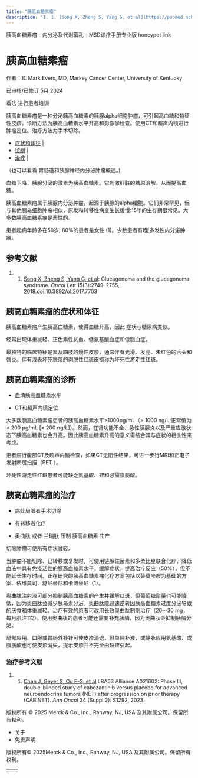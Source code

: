 ```yaml
---
title: "胰高血糖素瘤"
description: "1. 1. [Song X, Zheng S, Yang G, et al](https://pubmed.ncbi.nlm.nih.gov/29435000/): Glucagonoma and the glucagonoma syndrome. _Oncol Lett_ 15(3):2749–2755, 2018.doi:10.3892/ol.2017.7703"
---
```


﻿胰高血糖素瘤 \- 内分泌及代谢紊乱 \- MSD诊疗手册专业版 honeypot link

# 胰高血糖素瘤

作者：B. Mark Evers, MD, Markey Cancer Center, University of Kentucky

已审核/已修订 5月 2024

看法 进行患者培训

胰高血糖素瘤是一种分泌胰高血糖素的胰腺alpha细胞肿瘤，可引起高血糖和特征性皮疹。诊断方法为胰高血糖素水平升高和影像学检查。使用CT和超声内镜进行肿瘤定位。治疗方法为手术切除。

- [症状和体征](#症状和体征_v91054178_zh) \|
- [诊断](#诊断_v91054186_zh) \|
- [治疗](#治疗_v91054199_zh) \|

（也可以看看 胃肠道和胰腺神经内分泌肿瘤概述。)

血糖下降，胰腺分泌的激素为胰高血糖素。它刺激肝脏的糖原溶解，从而提高血糖。

胰高血糖素瘤属于胰腺内分泌肿瘤，起源于胰腺的alpha细胞。它们非常罕见，但与其他胰岛细胞肿瘤相似，原发和转移性病变生长缓慢:15年的生存期很常见。大多数胰高血糖素瘤是恶性的。

患者起病年龄多在50岁; 80%的患者是女性 (1)。少数患者有I型多发性内分泌肿瘤。

## 参考文献

1. 1. [Song X, Zheng S, Yang G, et al](https://pubmed.ncbi.nlm.nih.gov/29435000/): Glucagonoma and the glucagonoma syndrome. _Oncol Lett_ 15(3):2749–2755, 2018.doi:10.3892/ol.2017.7703


## 胰高血糖素瘤的症状和体征

胰高血糖素瘤产生胰高血糖素，使得血糖升高，因此 症状与糖尿病类似。

经常出现体重减轻、正色素性贫血、低氨基酸血症和低脂血症。

最独特的临床特征是累及四肢的慢性皮疹，通常伴有光滑、发亮、朱红色的舌头和唇炎。伴有浅表坏死脱落的剥脱性红斑皮损称为坏死性游走性红斑。

## 胰高血糖素瘤的诊断

- 血清胰高血糖素水平

- CT和超声内镜定位


大多数胰高血糖素瘤患者的胰高血糖素水平>1000pg/mL（> 1000 ng/L;正常值为< 200 pg/mL \[< 200 ng/L\]）。然而，在肾功能不全、急性胰腺炎以及严重应激状态下胰高血糖素也会升高。因此胰高血糖素升高的意义需结合其与症状的相关性来考虑。

患者应行腹部CT及超声内镜检查，如果CT无阳性结果，可进一步行MRI和正电子发射断层扫描（PET ）。

坏死性游走性红斑患者可能缺乏氨基酸、锌和必需脂肪酸。

## 胰高血糖素瘤的治疗

- 病灶局限者手术切除

- 有转移者化疗

- 奥曲肽 或者 兰瑞肽 压制 胰高血糖素 生产


切除肿瘤可使所有症状减轻。

当肿瘤不能切除、已转移或复发时，可使用链脲佐菌素和多柔比星联合化疗，降低血液中具有免疫活性的胰高血糖素水平，缓解症状，提高治疗反应（50%），但不能延长生存时间。正在研究的胰高血糖素瘤化疗方案包括以替莫唑胺为基础的方案、依维莫司、舒尼替尼和卡博替尼（1）。

奥曲肽注射液可部分抑制胰高血糖素的产生并缓解红斑，但葡萄糖耐量也可能降低，因为奥曲肽会减少胰岛素分泌。奥曲肽能迅速逆转因胰高血糖素过度分泌导致的厌食和体重减轻。治疗有效的患者可改用长效奥曲肽制剂治疗（20～30 mg，每月肌注1次）。使用奥曲肽的患者可能还需要补充胰酶，因为奥曲肽会抑制胰酶分泌。

局部应用、口服或胃肠外补锌可使皮疹消退，但单纯补液、或静脉应用氨基酸、或脂肪酸也可使皮疹消失，提示皮疹并不完全由缺锌引起。

### 治疗参考文献

1. 1. [Chan J, Geyer S, Ou F-S, et al](https://www.sciencedirect.com/science/article/pii/S0923753423041911).LBA53 Alliance A021602: Phase III, double-blinded study of cabozantinib versus placebo for advanced neuroendocrine tumors (NET) after progression on prior therapy (CABINET). _Ann Oncol_ 34 (Suppl 2): S1292, 2023.




版权所有 © 2025
Merck & Co., Inc., Rahway, NJ, USA 及其附属公司。保留所有权利。

- 关于
- 免责声明

版权所有© 2025Merck & Co., Inc., Rahway, NJ, USA 及其附属公司。保留所有权利。

|     |     |
| --- | --- |
|  |  |